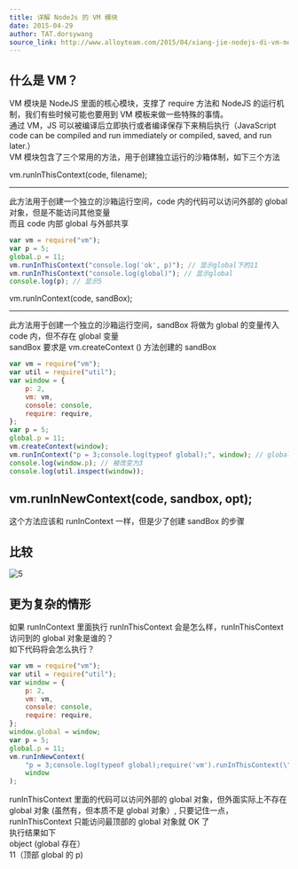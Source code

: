 ```yaml
---
title: 详解 NodeJs 的 VM 模块
date: 2015-04-29
author: TAT.dorsywang
source_link: http://www.alloyteam.com/2015/04/xiang-jie-nodejs-di-vm-mo-kuai/
---
```


<!-- {% raw %} - for jekyll -->

## 什么是 VM？

VM 模块是 NodeJS 里面的核心模块，支撑了 require 方法和 NodeJS 的运行机制，我们有些时候可能也要用到 VM 模板来做一些特殊的事情。  
通过 VM，JS 可以被编译后立即执行或者编译保存下来稍后执行（JavaScript code can be compiled and run immediately or compiled, saved, and run later.）  
VM 模块包含了三个常用的方法，用于创建独立运行的沙箱体制，如下三个方法

vm.runInThisContext(code, filename);  

* * *

此方法用于创建一个独立的沙箱运行空间，code 内的代码可以访问外部的 global 对象，但是不能访问其他变量  
而且 code 内部 global 与外部共享

```javascript
var vm = require("vm");
var p = 5;
global.p = 11;
vm.runInThisContext("console.log('ok', p)"); // 显示global下的11
vm.runInThisContext("console.log(global)"); // 显示global
console.log(p); // 显示5
```

vm.runInContext(code, sandBox);  

* * *

此方法用于创建一个独立的沙箱运行空间，sandBox 将做为 global 的变量传入 code 内，但不存在 global 变量  
sandBox 要求是 vm.createContext () 方法创建的 sandBox

```javascript
var vm = require("vm");
var util = require("util");
var window = {
    p: 2,
    vm: vm,
    console: console,
    require: require,
};
var p = 5;
global.p = 11;
vm.createContext(window);
vm.runInContext("p = 3;console.log(typeof global);", window); // global是undefined
console.log(window.p); // 被改变为3
console.log(util.inspect(window));
```

## vm.runInNewContext(code, sandbox, opt);

这个方法应该和 runInContext 一样，但是少了创建 sandBox 的步骤

## 比较

![5](http://alloyteam.github.io/AlloyPhoto/res/aa.png)

## 更为复杂的情形

如果 runInContext 里面执行 runInThisContext 会是怎么样，runInThisContext 访问到的 global 对象是谁的？  
如下代码将会怎么执行？

```javascript
var vm = require("vm");
var util = require("util");
var window = {
    p: 2,
    vm: vm,
    console: console,
    require: require,
};
window.global = window;
var p = 5;
global.p = 11;
vm.runInNewContext(
    "p = 3;console.log(typeof global);require('vm').runInThisContext(\"console.log(p)\");",
    window
);
```

runInThisContext 里面的代码可以访问外部的 global 对象，但外面实际上不存在 global 对象 (虽然有，但本质不是 global 对象）, 只要记住一点，runInThisContext 只能访问最顶部的 global 对象就 OK 了  
执行结果如下  
object (global 存在）  
11（顶部 global 的 p)

<!-- {% endraw %} - for jekyll -->